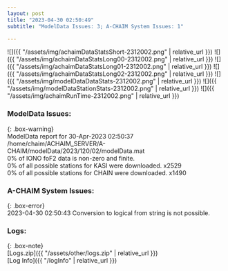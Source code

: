```yaml
---
layout: post
title: "2023-04-30 02:50:49"
subtitle: "ModelData Issues: 3; A-CHAIM System Issues: 1"

---
```


![]({{ "/assets/img/achaimDataStatsShort-2312002.png" | relative_url }})
![]({{ "/assets/img/achaimDataStatsLong00-2312002.png" | relative_url }})
![]({{ "/assets/img/achaimDataStatsLong01-2312002.png" | relative_url }})
![]({{ "/assets/img/achaimDataStatsLong02-2312002.png" | relative_url }})
![]({{ "/assets/img/modelDataDataStats-2312002.png" | relative_url }})
![]({{ "/assets/img/modelDataStationStats-2312002.png" | relative_url }})
![]({{ "/assets/img/achaimRunTime-2312002.png" | relative_url }})


### ModelData Issues:  
  
{: .box-warning}  
 ModelData report for 30-Apr-2023 02:50:37   
 /home/chaim/ACHAIM_SERVER/A-CHAIM/modelData/2023/120/02/modelData.mat   
 0% of IONO foF2 data is non-zero and finite.   
 0% of all possible stations for KASI were downloaded. x2529   
 0% of all possible stations for CHAIN were downloaded. x1490   
  
### A-CHAIM System Issues:  
  
{: .box-error}  
2023-04-30 02:50:43 Conversion to logical from string is not possible.  

### Logs:  
  
{: .box-note}  
[Logs.zip]({{ "/assets/other/logs.zip" | relative_url }})  
[Log Info]({{ "/logInfo" | relative_url }})  
